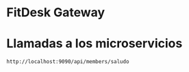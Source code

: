 # FitDesk Gateway

# Llamadas a los microservicios

```http
http://localhost:9090/api/members/saludo
```